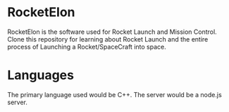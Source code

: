 # RocketElon

RocketElon is the software used for Rocket Launch and Mission Control. Clone this repository for learning about Rocket Launch and the entire process of Launching a Rocket/SpaceCraft into space.

# Languages

The primary language used would be C++. The server would be a node.js server.
